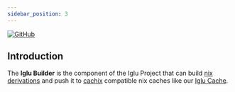 ```yaml
---
sidebar_position: 3
---
```


[![GitHub](https://img.shields.io/badge/github-%23121011.svg?style=for-the-badge&logo=github&logoColor=white)](https://github.com/iglu-sh/builder)

## Introduction
The **Iglu Builder** is the component of the Iglu Project that can build [nix derivations](https://nix.dev/manual/nix/2.25/language/derivations) and push it to [cachix](https://www.cachix.org/) compatible nix caches like our [Iglu Cache](/docs/Components/Iglu%20Cache).
